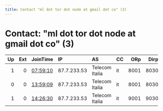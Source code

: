 ```yaml
---
title: Contact "ml dot tor dot node at gmail dot co" (3)
---
```


# Contact: "ml dot tor dot node at gmail dot co" (3)

|   Up |   Ext | JoinTime                                                                                            | IP          | AS             | CC   |   ORp |   Dirp | OS    | Version   | Nickname    |   eFamMembers |
|-----:|------:|:----------------------------------------------------------------------------------------------------|:------------|:---------------|:-----|------:|-------:|:------|:----------|:------------|--------------:|
|    1 |     0 | [07:59:10](https://metrics.torproject.org/rs.html#details/EC44F29C633838897E69375287B37FDE9D88041B) | 87.7.233.53 | Telecom Italia | it   |  8001 |   8030 | Linux | 0.3.5.7   | MLTorNode   |             2 |
|    0 |     0 | [13:59:09](https://metrics.torproject.org/rs.html#details/C3E768C80A3E4B18089450A61AAF6B6B5EFEAC6C) | 87.7.233.53 | Telecom Italia | it   |  8001 |   8030 | Linux | 0.3.5.7   | MLTorNode   |             1 |
|    1 |     0 | [14:26:30](https://metrics.torproject.org/rs.html#details/511F66E40495E3B45EA21F0023DF714DB487257A) | 87.7.233.53 | Telecom Italia | it   |  9001 |   9030 | Linux | 0.3.5.7   | MLTorNode02 |             2 |
